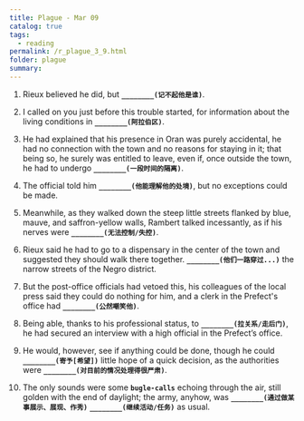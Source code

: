 ```yaml
---
title: Plague - Mar 09
catalog: true
tags: 
  - reading
permalink: /r_plague_3_9.html
folder: plague
summary: 
---
```



1.  Rieux believed he did, but <b data-toggle="tooltip" data-original-title="{{site.data.answers.plag_d_27_a1}}">`________(记不起他是谁)`</b>.

2.  I called on you just before this trouble started, for information about the living conditions in <b data-toggle="tooltip" data-original-title="{{site.data.answers.plag_d_27_b1}}">`________(阿拉伯区)`</b>.

3.  He had explained that his presence in Oran was purely accidental, he had no connection with the town and no reasons for staying in it; that being so, he surely was entitled to leave, even if, once outside the town, he had to undergo <b data-toggle="tooltip" data-original-title="{{site.data.answers.plag_d_27_c1}}">`________(一段时间的隔离)`</b>.

4.  The official told him <b data-toggle="tooltip" data-original-title="{{site.data.answers.plag_d_27_d1}}">`________(他能理解他的处境)`</b>, but no exceptions could be made.

5.  Meanwhile, as they walked down the steep little streets flanked by blue, mauve, and saffron-yellow walls, Rambert talked incessantly, as if his nerves were <b data-toggle="tooltip" data-original-title="{{site.data.answers.plag_d_27_e1}}">`________(无法控制/失控)`</b>.

6.  Rieux said he had to go to a dispensary in the center of the town and suggested they should walk there together. <b data-toggle="tooltip" data-original-title="{{site.data.answers.plag_d_27_f1}}">`________(他们一路穿过...)`</b> the narrow streets of the Negro district.

7.  But the post-office officials had vetoed this, his colleagues of the local press said they could do nothing for him, and a clerk in the Prefect's office had <b data-toggle="tooltip" data-original-title="{{site.data.answers.plag_d_27_g1}}">`________(公然嘲笑他)`</b>.

8.  Being able, thanks to his professional status, to <b data-toggle="tooltip" data-original-title="{{site.data.answers.plag_d_27_h1}}">`________(拉关系/走后门)`</b>, he had secured an interview with a high official in the Prefect’s office.

9.  He would, however, see if anything could be done, though he could <b data-toggle="tooltip" data-original-title="{{site.data.answers.plag_d_27_i1}}">`________(寄予[希望])`</b> little hope of a quick decision, as the authorities were <b data-toggle="tooltip" data-original-title="{{site.data.answers.plag_d_27_i2}}">`________(对目前的情况处理得很严肃)`</b>.

10.  The only sounds were some <b data-toggle="tooltip" data-original-title="{{site.data.glossary.bugle-calls}}">`bugle-calls`</b> echoing through the air, still golden with the end of daylight; the army, anyhow, was <b data-toggle="tooltip" data-original-title="{{site.data.answers.plag_d_27_j1}}">`________(通过做某事展示、展现、作秀)`</b> <b data-toggle="tooltip" data-original-title="{{site.data.answers.plag_d_27_j2}}">`________(继续活动/任务)`</b> as usual.